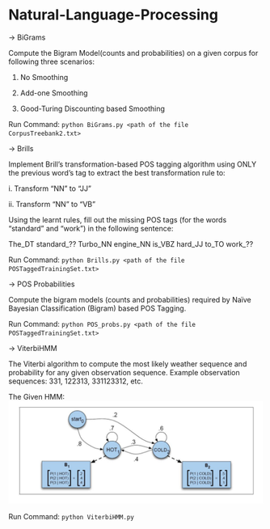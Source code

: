 # Natural-Language-Processing
-> BiGrams

Compute the Bigram Model(counts and probabilities) on a given corpus for following three scenarios:

1. No Smoothing

2. Add-one Smoothing

3. Good-Turing Discounting based Smoothing

Run Command:  ```python BiGrams.py <path of the file CorpusTreebank2.txt>```


-> Brills

Implement Brill’s transformation-based POS tagging algorithm using ONLY the previous word’s tag to extract the best transformation rule to:

i. Transform “NN” to “JJ”

ii. Transform “NN” to “VB”

Using the learnt rules, fill out the missing POS tags (for the words “standard” and “work”) in the following sentence:

The_DT standard_?? Turbo_NN engine_NN is_VBZ hard_JJ to_TO work_??

Run Command: ```python Brills.py <path of the file POSTaggedTrainingSet.txt>```

-> POS Probabilities

Compute the bigram models (counts and probabilities) required by Naïve Bayesian Classification (Bigram) based POS Tagging.

Run Command: ```python POS_probs.py <path of the file POSTaggedTrainingSet.txt>```

-> ViterbiHMM

The Viterbi algorithm to compute the most likely weather sequence and probability for any given observation sequence. Example observation sequences: 331, 122313, 331123312, etc.

The Given HMM:
![The HMM](https://github.com/taniyariar/Natural-Language-Processing/blob/master/hmm.PNG)

Run Command: ```python ViterbiHMM.py```
